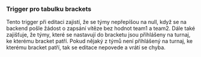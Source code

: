 
### Trigger pro tabulku brackets

Tento trigger při editaci zajistí,
že se týmy nepřepíšou na null, když se na backend pošle žádost o zapsání vítěze bez hodnot team1 a team2.
Dále také zajišťuje, že týmy, které se nastavují do bracketu jsou přihlášeny na turnaj, ke kterému bracket patří.
Pokud nějaký z týmů není přihlášený na turnaj, ke kterému bracket patří, tak se editace nepovede a vrátí se chyba.

